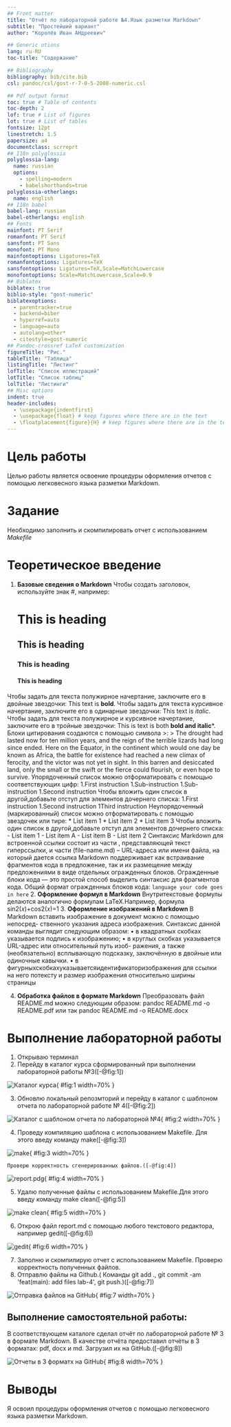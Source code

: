 ```yaml
---
## Front matter
title: "Отчёт по лабораторной работе №4.Язык разметки Markdown"
subtitle: "Простейший вариант"
author: "Королёв Иван АНдреевич"

## Generic otions
lang: ru-RU
toc-title: "Содержание"

## Bibliography
bibliography: bib/cite.bib
csl: pandoc/csl/gost-r-7-0-5-2008-numeric.csl

## Pdf output format
toc: true # Table of contents
toc-depth: 2
lof: true # List of figures
lot: true # List of tables
fontsize: 12pt
linestretch: 1.5
papersize: a4
documentclass: scrreprt
## I18n polyglossia
polyglossia-lang:
  name: russian
  options:
	- spelling=modern
	- babelshorthands=true
polyglossia-otherlangs:
  name: english
## I18n babel
babel-lang: russian
babel-otherlangs: english
## Fonts
mainfont: PT Serif
romanfont: PT Serif
sansfont: PT Sans
monofont: PT Mono
mainfontoptions: Ligatures=TeX
romanfontoptions: Ligatures=TeX
sansfontoptions: Ligatures=TeX,Scale=MatchLowercase
monofontoptions: Scale=MatchLowercase,Scale=0.9
## Biblatex
biblatex: true
biblio-style: "gost-numeric"
biblatexoptions:
  - parentracker=true
  - backend=biber
  - hyperref=auto
  - language=auto
  - autolang=other*
  - citestyle=gost-numeric
## Pandoc-crossref LaTeX customization
figureTitle: "Рис."
tableTitle: "Таблица"
listingTitle: "Листинг"
lofTitle: "Список иллюстраций"
lotTitle: "Список таблиц"
lolTitle: "Листинги"
## Misc options
indent: true
header-includes:
  - \usepackage{indentfirst}
  - \usepackage{float} # keep figures where there are in the text
  - \floatplacement{figure}{H} # keep figures where there are in the text
---
```


# Цель работы

Целью работы является освоение процедуры оформления отчетов с помощью легковесного языка разметки Markdown.


# Задание

Необходимо заполнить и скомпилировать отчет с использованием *Makefile*

# Теоретическое введение

1. **Базовые сведения о Markdown**
Чтобы создать заголовок, используйте знак #, например:
	# This is heading 
	## This is heading 
	### This is heading 
	#### This is heading 
Чтобы задать для текста полужирное начертание, заключите его в двойные звездочки:
This text is **bold**.
Чтобы задать для текста курсивное начертание, заключите его в одинарные звездочки:
This text is *italic*.
Чтобы задать для текста полужирное и курсивное начертание, заключите его в тройные звездочки:
This is text is both **bold and italic***.
Блоки цитирования создаются с помощью символа >:
	> The drought had lasted now for ten million years, and the reign of
	the terrible lizards had long since ended. Here on the Equator,
	in the continent which would one day be known as Africa, the
	battle for existence had reached a new climax of ferocity, and
	the victor was not yet in sight. In this barren and desiccated
	land, only the small or the swift or the fierce could flourish,
	or even hope to survive. 
Упорядоченный список можно отформатировать с помощью соответствующих цифр:
	1.First instruction
	1.Sub-instruction
	1.Sub-instruction
	1.Second instruction
Чтобы вложить один список в другой,добавьте отступ для элементов дочернего списка:
	1.First instruction
	1.Second instruction
	1Third instruction
Неупорядоченный (маркированный) список можно отформатировать с помощью звездочек или тире:
	* List item 1
	* List item 2
	* List item 3
Чтобы вложить один список в другой,добавьте отступ для элементов дочернего списка:
	- List item 1
	- List item A
	- List item B
	- List item 2
Синтаксис Markdown для встроенной ссылки состоит из части , представляющей текст гиперссылки, и части (file-name.md) – URL-адреса или имени файла, на который дается ссылка
Markdown поддерживает как встраивание фрагментов кода в предложение, так и их размещение между предложениями в виде отдельных огражденных блоков. Огражденные блоки кода — это простой способ выделить синтаксис для фрагментов кода. Общий формат огражденных блоков кода:
	``` language
	your code goes in here
	```
2. **Оформление формул в Markdown**
Внутритекстовые формулы делаются аналогично формулам LaTeX.Например, формула sin2(𝑥)+cos2(𝑥)=1 
3. **Оформление изображений в Markdown**
В Markdown вставить изображение в документ можно с помощью непосред- ственного указания адреса изображения. Синтаксис данной команды выглядит следующим образом:
• в квадратных скобках указывается подпись к изображению;
• в круглых скобках указывается URL-адрес или относительный путь изоб- ражения, а также (необязательно) всплывающую подсказку, заключённую в двойные или одиночные кавычки.
• в фигурныхскобкахуказываетсяидентификаторизображения для ссылки на него потексту и размер изображения относительно ширины страницы 

4. **Обработка файлов в формате Markdown**
Преобразовать файл README.md можно следующим образом:
pandoc README.md -o README.pdf
или так
pandoc README.md -o README.docx


# Выполнение лабораторной работы

1. Открываю терминал
2. Перейду в каталог курса сформированный при выполнении лабораторной работы №3([-@fig:1])

 ![Каталог курса](image/1page.jpg){ #fig:1 width=70% }

3. Обновлю локальный репозмторий и перейду в каталог с шаблоном отчета по лабораторной работе № 4([-@fig:2])

 ![Каталог с шаблоном отчета по лабораторной №4](image/2page.jpg){ #fig:2 width=70% }
 
4. Проведу компиляцию шаблона с использованием Makefile. Для этого введу команду make([-@fig:3])

  ![make](image/3page.jpg){ #fig:3 width=70% }
 
	Проверю корректность сгенерированных файлов.([-@fig:4])
 	
  ![report.pdg](image/4page.jpg){ #fig:4 width=70% }
 
 5. Удалю полученные файлы с использованием Makefile.Для этого введу команду make clean([-@fig:5])
 
  ![make clean](image/5page.jpg){ #fig:5 width=70% }
 
 6. Открою файл report.md c помощью любого текстового редактора, например gedit([-@fig:6])
 
  ![gedit](image/6page.jpg){ #fig:6 width=70% }
  
 7. Заполню и скомпилирую отчет с использованием Makefile. Проверю корректность полученных файлов.
 8. Отправлю файлы на Github.( Команды git add ., git commit -am 'feat(main): add files lab-4', git push.)([-@fig:7])
 
  ![Отправка файлов на GitHub](image/7page.jpg){ #fig:7 width=70% }

## Выполнение самостоятельной работы:

 В соответствующем каталоге сделал отчёт по лабораторной работе № 3 в формате Markdown. В качестве отчёта предоставил отчёты в 3 форматах: pdf, docx и md. 
 Загрузил их на GitHub.([-@fig:8])
 
 ![Отчеты в 3 форматх на GitHub](image/8page.jpg){ #fig:8 width=70% }
 
# Выводы

Я освоил процедуры оформления отчетов с помощью легковесного языка разметки Markdown.

